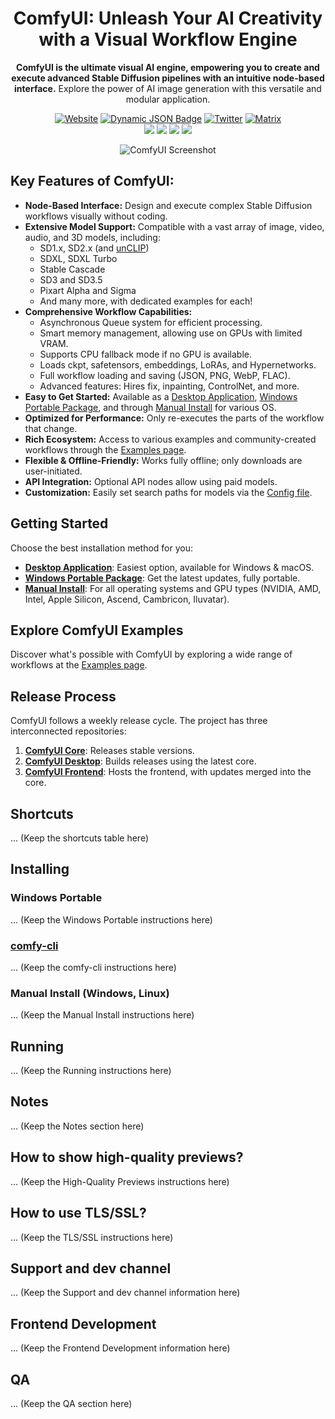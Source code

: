 <div align="center">

# ComfyUI: Unleash Your AI Creativity with a Visual Workflow Engine

**ComfyUI is the ultimate visual AI engine, empowering you to create and execute advanced Stable Diffusion pipelines with an intuitive node-based interface.** Explore the power of AI image generation with this versatile and modular application.

[![Website][website-shield]][website-url]
[![Dynamic JSON Badge][discord-shield]][discord-url]
[![Twitter][twitter-shield]][twitter-url]
[![Matrix][matrix-shield]][matrix-url]
<br>
[![][github-release-shield]][github-release-link]
[![][github-release-date-shield]][github-release-link]
[![][github-downloads-shield]][github-downloads-link]
[![][github-downloads-latest-shield]][github-downloads-link]

[matrix-shield]: https://img.shields.io/badge/Matrix-000000?style=flat&logo=matrix&logoColor=white
[matrix-url]: https://app.element.io/#/room/%23comfyui_space%3Amatrix.org
[website-shield]: https://img.shields.io/badge/ComfyOrg-4285F4?style=flat
[website-url]: https://www.comfy.org/
<!-- Workaround to display total user from https://github.com/badges/shields/issues/4500#issuecomment-2060079995 -->
[discord-shield]: https://img.shields.io/badge/dynamic/json?url=https%3A%2F%2Fdiscord.com%2Fapi%2Finvites%2Fcomfyorg%3Fwith_counts%3Dtrue&query=%24.approximate_member_count&logo=discord&logoColor=white&label=Discord&color=green&suffix=%20total
[discord-url]: https://www.comfy.org/discord
[twitter-shield]: https://img.shields.io/twitter/follow/ComfyUI
[twitter-url]: https://x.com/ComfyUI

[github-release-shield]: https://img.shields.io/github/v/release/comfyanonymous/ComfyUI?style=flat&sort=semver
[github-release-link]: https://github.com/comfyanonymous/ComfyUI/releases
[github-release-date-shield]: https://img.shields.io/github/release-date/comfyanonymous/ComfyUI?style=flat
[github-downloads-shield]: https://img.shields.io/github/downloads/comfyanonymous/ComfyUI/total?style=flat
[github-downloads-latest-shield]: https://img.shields.io/github/downloads/comfyanonymous/ComfyUI/latest/total?style=flat&label=downloads%40latest
[github-downloads-link]: https://github.com/comfyanonymous/ComfyUI/releases

![ComfyUI Screenshot](https://github.com/user-attachments/assets/7ccaf2c1-9b72-41ae-9a89-5688c94b7abe)
</div>

## Key Features of ComfyUI:

*   **Node-Based Interface:**  Design and execute complex Stable Diffusion workflows visually without coding.
*   **Extensive Model Support:** Compatible with a vast array of image, video, audio, and 3D models, including:
    *   SD1.x, SD2.x (and [unCLIP](https://comfyanonymous.github.io/ComfyUI_examples/unclip/))
    *   SDXL, SDXL Turbo
    *   Stable Cascade
    *   SD3 and SD3.5
    *   Pixart Alpha and Sigma
    *   And many more, with dedicated examples for each!
*   **Comprehensive Workflow Capabilities:**
    *   Asynchronous Queue system for efficient processing.
    *   Smart memory management, allowing use on GPUs with limited VRAM.
    *   Supports CPU fallback mode if no GPU is available.
    *   Loads ckpt, safetensors, embeddings, LoRAs, and Hypernetworks.
    *   Full workflow loading and saving (JSON, PNG, WebP, FLAC).
    *   Advanced features: Hires fix, inpainting, ControlNet, and more.
*   **Easy to Get Started:** Available as a [Desktop Application](https://www.comfy.org/download), [Windows Portable Package](#installing), and through [Manual Install](#manual-install-windows-linux) for various OS.
*   **Optimized for Performance:** Only re-executes the parts of the workflow that change.
*   **Rich Ecosystem:** Access to various examples and community-created workflows through the [Examples page](https://comfyanonymous.github.io/ComfyUI_examples/).
*   **Flexible & Offline-Friendly:** Works fully offline; only downloads are user-initiated.
*   **API Integration:** Optional API nodes allow using paid models.
*   **Customization:** Easily set search paths for models via the [Config file](extra_model_paths.yaml.example).

## Getting Started

Choose the best installation method for you:

*   **[Desktop Application](https://www.comfy.org/download)**: Easiest option, available for Windows & macOS.
*   **[Windows Portable Package](#installing)**: Get the latest updates, fully portable.
*   **[Manual Install](#manual-install-windows-linux)**: For all operating systems and GPU types (NVIDIA, AMD, Intel, Apple Silicon, Ascend, Cambricon, Iluvatar).

## Explore ComfyUI Examples

Discover what's possible with ComfyUI by exploring a wide range of workflows at the [Examples page](https://comfyanonymous.github.io/ComfyUI_examples/).

## Release Process

ComfyUI follows a weekly release cycle.  The project has three interconnected repositories:

1.  **[ComfyUI Core](https://github.com/comfyanonymous/ComfyUI)**:  Releases stable versions.
2.  **[ComfyUI Desktop](https://github.com/Comfy-Org/desktop)**:  Builds releases using the latest core.
3.  **[ComfyUI Frontend](https://github.com/Comfy-Org/ComfyUI_frontend)**:  Hosts the frontend, with updates merged into the core.

## Shortcuts
... (Keep the shortcuts table here)

## Installing

### Windows Portable
... (Keep the Windows Portable instructions here)

### [comfy-cli](https://docs.comfy.org/comfy-cli/getting-started)
... (Keep the comfy-cli instructions here)

### Manual Install (Windows, Linux)
... (Keep the Manual Install instructions here)

## Running
... (Keep the Running instructions here)

## Notes
... (Keep the Notes section here)

## How to show high-quality previews?
... (Keep the High-Quality Previews instructions here)

## How to use TLS/SSL?
... (Keep the TLS/SSL instructions here)

## Support and dev channel
... (Keep the Support and dev channel information here)

## Frontend Development
... (Keep the Frontend Development information here)

## QA
... (Keep the QA section here)